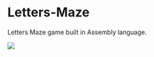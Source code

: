 # Letters-Maze
Letters Maze game built in Assembly language.

<p align="left">
  <a href="https://skillicons.dev">
    <img src="https://skillicons.dev/icons?i=assembly" />
  </a>
</p>
